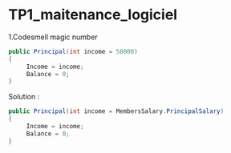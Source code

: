 # TP1_maitenance_logiciel

1.Codesmell magic number
```c#
public Principal(int income = 50000)
{
     Income = income;
     Balance = 0;
}
```
Solution :
```c#
public Principal(int income = MembersSalary.PrincipalSalary)
{
     Income = income;
     Balance = 0;
}
```

